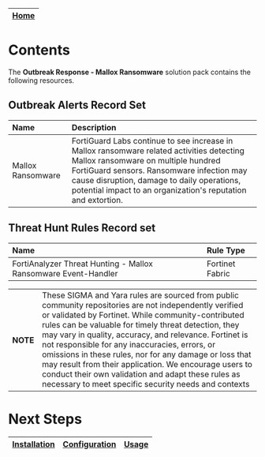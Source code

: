| [Home](../README.md) |
 | -------------------------------------------- |

# Contents

The **Outbreak Response - Mallox Ransomware** solution pack contains the following resources.

## Outbreak Alerts Record Set

| Name | Description |
|:-------------------------|:------------------|
| Mallox Ransomware | FortiGuard Labs continue to see increase in Mallox ransomware related activities detecting Mallox ransomware on multiple hundred FortiGuard sensors. Ransomware infection may cause disruption, damage to daily operations, potential impact to an organization's reputation and extortion.  |

## Threat Hunt Rules Record set

| Name | Rule Type |
|:-------------------------|:------------------|
| FortiAnalyzer Threat Hunting - Mallox Ransomware Event-Handler | Fortinet Fabric |


 <table><th>NOTE</th><td>These SIGMA and Yara rules are sourced from public community repositories are not independently verified or validated by Fortinet. While community-contributed rules can be valuable for timely threat detection, they may vary in quality, accuracy, and relevance. Fortinet is not responsible for any inaccuracies, errors, or omissions in these rules, nor for any damage or loss that may result from their application. We encourage users to conduct their own validation and adapt these rules as necessary to meet specific security needs and contexts</td></table> 

# Next Steps
| [Installation](./setup.md#installation) | [Configuration](./setup.md#configuration) | [Usage](./usage.md) |
| ----------------------------------------- | ------------------------------------------- | --------------------- |